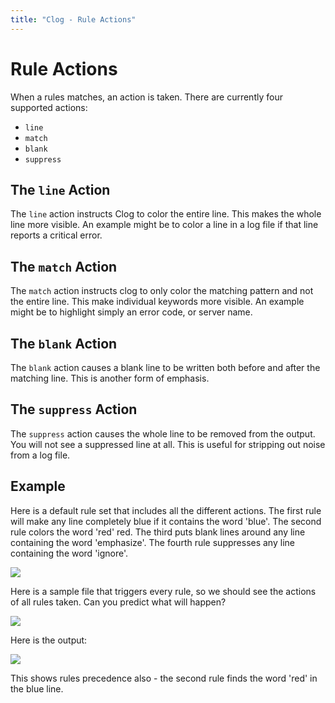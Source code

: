 ```yaml
---
title: "Clog - Rule Actions"
---
```


# Rule Actions

When a rules matches, an action is taken.
There are currently four supported actions:

- `line`
- `match`
- `blank`
- `suppress`

## The `line` Action

The `line` action instructs Clog to color the entire line.
This makes the whole line more visible.
An example might be to color a line in a log file if that line reports a critical error.

## The `match` Action

The `match` action instructs clog to only color the matching pattern and not the entire line.
This make individual keywords more visible.
An example might be to highlight simply an error code, or server name.

## The `blank` Action

The `blank` action causes a blank line to be written both before and after the matching line.
This is another form of emphasis.

## The `suppress` Action

The `suppress` action causes the whole line to be removed from the output.
You will not see a suppressed line at all.
This is useful for stripping out noise from a log file.

## Example

Here is a default rule set that includes all the different actions.
The first rule will make any line completely blue if it contains the word \'blue\'.
The second rule colors the word \'red\' red.
The third puts blank lines around any line containing the word \'emphasize\'.
The fourth rule suppresses any line containing the word \'ignore\'.

![](/img/clog/action1.png)

Here is a sample file that triggers every rule, so we should see the actions of all rules taken.
Can you predict what will happen?

![](/img/clog/action2.png)

Here is the output:

![](/img/clog/action3.png)

This shows rules precedence also - the second rule finds the word \'red\' in the blue line.
